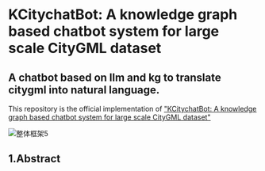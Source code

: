 # KCitychatBot: A knowledge graph based chatbot system for large scale CityGML dataset
A chatbot based on llm and kg to translate citygml into natural language.
---
This repository is the official implementation of [<u>"KCitychatBot: A knowledge graph based chatbot system for large scale CityGML dataset"</u>](https://blog.csdn.net/li1784506/article/details/129700568)  

![整体框架5](https://github.com/user-attachments/assets/4826558b-9c48-406c-9790-c542ce991b03)  

## 1.Abstract



